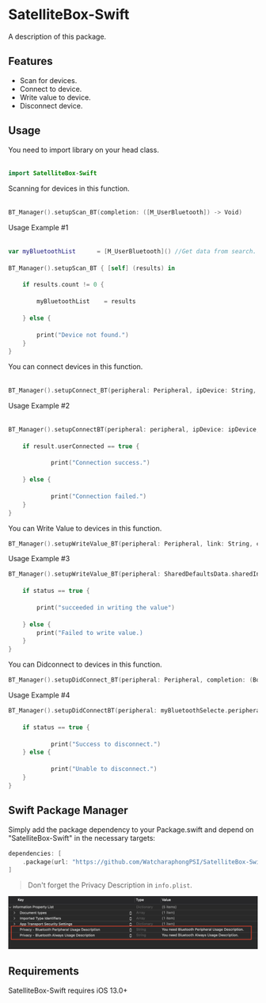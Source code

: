 # SatelliteBox-Swift

A description of this package.

## Features
- Scan for devices.
- Connect to device.
- Write value to device.
- Disconnect device.

## Usage

You need to import library on your head class.

```swift

import SatelliteBox-Swift

```

Scanning for devices in this function.

```swift

BT_Manager().setupScan_BT(completion: ([M_UserBluetooth]) -> Void)

```

Usage Example #1

```swift

var myBluetoothList      = [M_UserBluetooth]() //Get data from search.

BT_Manager().setupScan_BT { [self] (results) in
    
    if results.count != 0 {
        
        myBluetoothList    = results

    } else {

        print("Device not found.")
    }
}

```

You can connect devices in this function.

```swift

BT_Manager().setupConnect_BT(peripheral: Peripheral, ipDevice: String, rssi: Int, completion: ([M_UserBluetooth]) -> Void)

```

Usage Example #2

```swift

BT_Manager().setupConnectBT(peripheral: peripheral, ipDevice: ipDevice, rssi: rssi) { [self] result in
    
    if result.userConnected == true {
        
            print("Connection success.")

    } else {
        
            print("Connection failed.")
    }
}

```

You can Write Value to devices in this function.

```swift
BT_Manager().setupWriteValue_BT(peripheral: Peripheral, link: String, completion: (Bool) -> Void)
```

Usage Example #3

```swift
BT_Manager().setupWriteValue_BT(peripheral: SharedDefaultsData.sharedInstance.sharedPeripheral, link: index.userChannelURL) { (status) in
    
    if status == true {

        print("succeeded in writing the value")

    } else {
        print("Failed to write value.)
    }
}
```

You can Didconnect to devices in this function.

```swift
BT_Manager().setupDidConnect_BT(peripheral: Peripheral, completion: (Bool) -> Void)
```

Usage Example #4
```swift
BT_Manager().setupDidConnectBT(peripheral: myBluetoothSelecte.peripheral) { [self] status in
    
    if status == true {

            print("Success to disconnect.")
    } else {

            print("Unable to disconnect.")
    }
}
```

## Swift Package Manager

Simply add the package dependency to your Package.swift and depend on "SatelliteBox-Swift" in the necessary targets:
```swift
dependencies: [
    .package(url: "https://github.com/WatcharaphongPSI/SatelliteBox-Swift.git")
]
```

> Don't forget the Privacy Description in `info.plist`.
<img src="./Sources/SatelliteBox-Swift/Images/PrivacyDescription.png">

## Requirements
SatelliteBox-Swift requires iOS 13.0+

